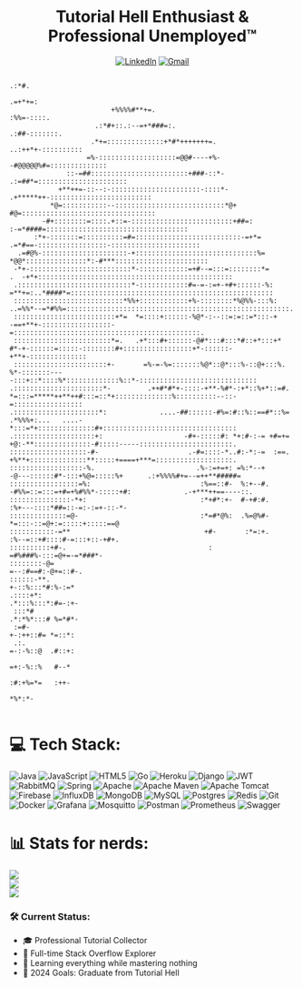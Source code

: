 <h1 align="center"> Tutorial Hell Enthusiast & Professional Unemployed™ </h1>
<div align="center">
  
[![LinkedIn](https://img.shields.io/badge/linkedin-%230077B5.svg?style=for-the-badge&logo=linkedin&logoColor=white)](https://linkedin.com/in/enes-alp-aslan)
[![Gmail](https://img.shields.io/badge/Gmail-D14836?style=for-the-badge&logo=gmail&logoColor=white)](mailto:eaaslan@gmail.com)

</div>

```
                                                                                                                                                .:*#.
                                                                                                                                         .=+*+=: 
                         +%%%%#**+=.                                                                                                   :%%=-::::.
                     .:*#+::.:--=+*###=:.                                                                                           .:##-:::::::.
                    .*+=::::::::::::::+*#*+++++++=.                                                                            ..:++*+-::::::::::
                   =%-:::::::::::::::::::=@@#----+%-                                                                     -#@@@@@%#=::::::::::::::
              ::-=##::::::::::::::::::::::::+###-::*-                                                               .:=##*=::::::::::::::::::::::
            +**++=-::--:-::::::::::::::::::::::-::::*-                                                        .+*****++-:::::::::::::::::::::::::
          *@=:::::::::::--:::::::::::::::::::::::::::*@+                                                     #@=:::::::::::::::::::::::::::::::::
        -#+::::::::=::::.+::=-:::::::::::::::::::::::::+##=:                                         :-=*####=:::::::::::::::::::::::::::::::::::
      :*+-:::::::=::::::::::=#=::::::::::::::::::::::::::-=+*=                                    .=*#==-:::::::::::::::::-::::::::::::::::::::::
  .=#@%-:::::::::::::::::::::-+::::::::::::::::::::::::::::::%=                                 *@@*:::::::::::::::*:-#***:::::::::::::::::::::::
 -*+-:::::::::::::::::::::::::*-::::::::::::=+#--=:::=::::::::*=                          .  -+*+::::::::::::::::::::::::::::::::::::::::::::::::
 .::::::::::::::::::::::::::::*-::::::::::::#=-=-:=+-+#+::::::-%:               =**+=:..*####*=::::::::::::::::::::::::::::::::::::::::::::::::::
 :::::::::::::::::::::::::::*%%+::::::::::::+%-::::::::*%@%%-:::%:         ..=%%*--=*#%%=:::::::::::::::::::::::::::::::::::::::::::::::::::::::.
 :::::::::::::::::::::::::+*=  *=::::+::::::-%@*-:--::=:=::=*:::-+     -==+**+-:::::::::::::::::-=::::::::::::::::::::::::::::::::::::::::::::::.
 ::::::::::::::::::::::::*=.   .+*:::#+::::::-@#*:::#:::*#::+*:::+*   #*-+-::::::=:::::-::::::::#+:::::::::::::::::+*-::::::-+**+-:::::::::::::: 
 :::::::::::::::::::::::+-       =%-=-%=:::::::%@*::@*:::%-::@+:::%.  %*-:::::::----:::+::*::::%*:::::::::::::%::*-::::::::::::::::::::::::::::: 
.::::::::::::::::::::::*-         .++#*#*+-::::-+**-%#*-:+*::%+*::=#. *=:::=*****++**++#:::=::*+::::::::::::::%::::::::::--::-=::::::::::::::::: 
.:::::::::::::::::::::*:             ....-##::::::-#%=:#::%::==#*::%= .*%%%+:...   ....-*:::=*+::::::::::::::#+::::::::::::::::::::::::::::::::: 
.::::::::::::::::::::+:                    -#+-:::::#: *+:#-:-= +#=+=                   +@:-**::::::::::::::-#:::::-----:::::::::::::::::::::::. 
:::::::::::::::::::-#-                      .-#=::::-*..#:-*:-=  :==.                   +%**+::::::::::::::**:::::+====+***=:::::::::::::::::::. 
::::::::::::::::::-%.                         .%-:=+=+: =%:*--+                        -@---::::::#*-:::+%@=:::::%+      .:+%%%%#+=--=++**#####= 
:::::::::::::::::=%:                           :%==::#-  %:+--#.                    -#%%=::=:::=+#=+%#%%*-:::::+#:             .-+***++==----::. 
:::::::::::::::-*+:                            :*+#*:+-  #-+#:#.                   :%+---::::*##=::-=:-:=+-::-*-                                 
::::::::::::::=@-                              :*=#*@%:  .%=@%#-                   *=:::-::=@+:=:::::+:::::==@                                   
:::::::::::-=**                                 +#-       :*=:+.                   :%--=::+#::::#-=:::+::-+#+.                                   
::::::::::+#-.                                   :                                  =#%###%-:::=@+=-=*###*-                                      
::::::::-@=                                                                          =--:#==#:-@+=::#-.                                          
::::::-**.                                                                           +-::%:::*#:%-:=*                                            
.::::+*:                                                                            .*:::%:::*:#=-:+-                                            
 :::*#                                                                              .*:*%*:::# %=*#*-                                            
 :=#-                                                                                +-:++::#= *=::*:                                            
 .:.                                                                                 =-:-%::@  .#::+:                                            
                                                                                     =+:-%::%   #--*                                             
                                                                                     :#:+%=*=   :++-                                             
                                                                                      *%*:*-                                                     
                                                                            
```

# 💻 Tech Stack:
![Java](https://img.shields.io/badge/java-%23ED8B00.svg?style=for-the-badge&logo=openjdk&logoColor=white) ![JavaScript](https://img.shields.io/badge/javascript-%23323330.svg?style=for-the-badge&logo=javascript&logoColor=%23F7DF1E) ![HTML5](https://img.shields.io/badge/html5-%23E34F26.svg?style=for-the-badge&logo=html5&logoColor=white) ![Go](https://img.shields.io/badge/go-%2300ADD8.svg?style=for-the-badge&logo=go&logoColor=white) ![Heroku](https://img.shields.io/badge/heroku-%23430098.svg?style=for-the-badge&logo=heroku&logoColor=white) ![Django](https://img.shields.io/badge/django-%23092E20.svg?style=for-the-badge&logo=django&logoColor=white) ![JWT](https://img.shields.io/badge/JWT-black?style=for-the-badge&logo=JSON%20web%20tokens) ![RabbitMQ](https://img.shields.io/badge/rabbitmq-FF6600?style=for-the-badge&logo=rabbitmq&logoColor=white) ![Spring](https://img.shields.io/badge/spring-%236DB33F.svg?style=for-the-badge&logo=spring&logoColor=white) ![Apache](https://img.shields.io/badge/apache-%23D42029.svg?style=for-the-badge&logo=apache&logoColor=white) ![Apache Maven](https://img.shields.io/badge/Apache%20Maven-C71A36?style=for-the-badge&logo=Apache%20Maven&logoColor=white) ![Apache Tomcat](https://img.shields.io/badge/apache%20tomcat-%23F8DC75.svg?style=for-the-badge&logo=apache-tomcat&logoColor=black) ![Firebase](https://img.shields.io/badge/firebase-a08021?style=for-the-badge&logo=firebase&logoColor=ffcd34) ![InfluxDB](https://img.shields.io/badge/InfluxDB-22ADF6?style=for-the-badge&logo=InfluxDB&logoColor=white) ![MongoDB](https://img.shields.io/badge/MongoDB-%234ea94b.svg?style=for-the-badge&logo=mongodb&logoColor=white) ![MySQL](https://img.shields.io/badge/mysql-4479A1.svg?style=for-the-badge&logo=mysql&logoColor=white) ![Postgres](https://img.shields.io/badge/postgres-%23316192.svg?style=for-the-badge&logo=postgresql&logoColor=white) ![Redis](https://img.shields.io/badge/redis-%23DD0031.svg?style=for-the-badge&logo=redis&logoColor=white) ![Git](https://img.shields.io/badge/git-%23F05033.svg?style=for-the-badge&logo=git&logoColor=white) ![Docker](https://img.shields.io/badge/docker-%230db7ed.svg?style=for-the-badge&logo=docker&logoColor=white) ![Grafana](https://img.shields.io/badge/grafana-%23F46800.svg?style=for-the-badge&logo=grafana&logoColor=white) ![Mosquitto](https://img.shields.io/badge/mosquitto-%233C5280.svg?style=for-the-badge&logo=eclipsemosquitto&logoColor=white) ![Postman](https://img.shields.io/badge/Postman-FF6C37?style=for-the-badge&logo=postman&logoColor=white) ![Prometheus](https://img.shields.io/badge/Prometheus-E6522C?style=for-the-badge&logo=Prometheus&logoColor=white) ![Swagger](https://img.shields.io/badge/-Swagger-%23Clojure?style=for-the-badge&logo=swagger&logoColor=white)

# 📊 Stats for nerds:
![](https://github-readme-stats.vercel.app/api?username=eaaslan&theme=dark&hide_border=false&include_all_commits=true&count_private=true)<br/>
![](https://github-readme-streak-stats.herokuapp.com/?user=eaaslan&theme=dark&hide_border=false)<br/>
![](https://github-readme-stats.vercel.app/api/top-langs/?username=eaaslan&theme=dark&hide_border=false&include_all_commits=true&count_private=true&layout=compact)

### 🛠️ Current Status:
- 🎓 Professional Tutorial Collector
- 💼 Full-time Stack Overflow Explorer
- 🌱 Learning everything while mastering nothing
- 🎯 2024 Goals: Graduate from Tutorial Hell



